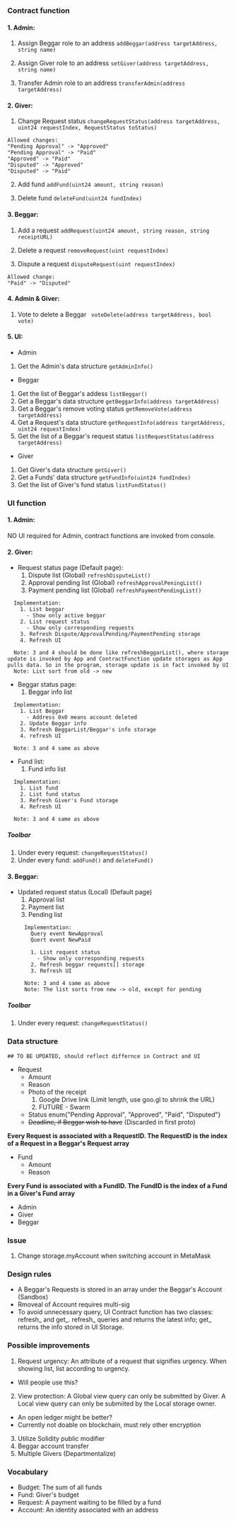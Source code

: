 ### Contract function
#### 1. Admin:
  1. Assign Beggar role to an address
  `addBeggar(address targetAddress, string name)`

  2. Assign Giver role to an address
  `setGiver(address targetAddress, string name)`

  3. Transfer Admin role to an address
  `transferAdmin(address targetAddress)`

#### 2. Giver:
  1. Change Request status
  `changeRequestStatus(address targetAddress, uint24 requestIndex, RequestStatus toStatus)`


  ```  
  Allowed changes:
  "Pending Approval" -> "Approved"  
  "Pending Approval" -> "Paid"  
  "Approved" -> "Paid"
  "Disputed" -> "Approved"
  "Disputed" -> "Paid"
  ```

  2. Add fund
  `addFund(uint24 amount, string reason)`

  3. Delete fund 
  `deleteFund(uint24 fundIndex)`
  

#### 3. Beggar:
  1. Add a request
  `addRequest(uint24 amount, string reason, string receiptURL)`

  2. Delete a request
  `removeRequest(uint requestIndex)`
  
  3. Dispute a request 
  `disputeRequest(uint requestIndex)`
    

  ```
  Allowed change:
  "Paid" -> "Disputed"
  ```

#### 4. Admin & Giver:
  1. Vote to delete a Beggar
  ` voteDelete(address targetAddress, bool vote)`   

#### 5. UI:
* Admin

1. Get the Admin's data structure
`getAdminInfo()`

* Beggar

1. Get the list of Beggar's addess
`listBeggar()`
2. Get a Beggar's data structure
`getBeggarInfo(address targetAddress)`
3. Get a Beggar's remove voting status
`getRemoveVote(address targetAddress)`
4. Get a Request's data structure
`getRequestInfo(address targetAddress, uint24 requestIndex)`    
5. Get the list of a Beggar's request status
`listRequestStatus(address targetAddress)`

* Giver

1. Get Giver's data structure
`getGiver()`
2. Get a Funds' data structure
`getFundInfo(uint24 fundIndex)`
3. Get the list of Giver's fund status
`listFundStatus()`


### UI function
#### 1. Admin: 
  NO UI required for Admin, contract functions are invoked from console.
    
#### 2. Giver:
  * Request status page (Default page): 
    1. Dispute list (Global)
    `refreshDisputeList()`
    2. Approval pending list (Global)
    `refreshApprovalPeningList()`
    3. Payment pending list (Global)
    `refreshPaymentPendingList()`

  ```
    Implementation:
      1. List beggar
        - Show only active beggar
      2. List request status
        - Show only corresponding requests
      3. Refresh Dispute/ApprovalPending/PaymentPending storage
      4. Refresh UI

    Note: 3 and 4 should be done like refreshBeggarList(), where storage update is invoked by App and ContractFunction update storages as App pulls data. So in the program, storage update is in fact invoked by UI
    Note: List sort from old -> new
  ```
  * Beggar status page:
    1. Beggar info list
  ```
    Implementation:
      1. List Beggar
        - Address 0x0 means account deleted
      2. Update Beggar info
      3. Refresh BeggarList/Beggar's info storage
      4. refresh UI

    Note: 3 and 4 same as above
  ```
  	
  * Fund list:
    1. Fund info list
  ```
    Implementation:
      1. List fund
      2. List fund status
      3. Refresh Giver's Fund storage    
      4. Refresh UI

    Note: 3 and 4 same as above
  ```

##### Toolbar 
  1. Under every request:
  `changeRequestStatus()`
  2. Under every fund:
  `addFund()` and `deleteFund()`

  
#### 3. Beggar:
* Updated request status (Local) (Default page) 
    1. Approval list
    2. Payment list
    3. Pending list
  ```
    Implementation:
      Query event NewApproval
      Quert event NewPaid

      1. List request status
        - Show only corresponding requests
      2. Refresh beggar requests[] storage
      3. Refresh UI
      
    Note: 3 and 4 same as above
    Note: The list sorts from new -> old, except for pending
  ```

##### Toolbar 
  1. Under every request:
  `changeRequestStatus()`

### Data structure

    ## TO BE UPDATED, should reflect differnce in Contract and UI
* Request 
  * Amount
  * Reason
  * Photo of the receipt
    1. Google Drive link (Limit length, use goo.gl to shrink the URL)
    2. FUTURE - Swarm
  * Status enum{"Pending Approval", "Approved", "Paid", "Disputed"}
  * ~~Deadline, if Beggar wish to have~~ (Discarded in first proto)
  
**Every Request is associated with a RequestID. The RequestID is the index of a Request in a Beggar's Request array**

* Fund
  * Amount
  * Reason
  
**Every Fund is associated with a FundID. The FundID is the index of a Fund in a Giver's Fund array**  

* Admin
* Giver
* Beggar

### Issue
1. Change storage.myAccount when switching account in MetaMask  

### Design rules
* A Beggar's Requests is stored in an array under the Beggar's Account (Sandbox)
* Rmoveal of Account requires multi-sig
* To avoid unnecessary query, UI Contract function has two classes: refresh_ and get_. refresh_ queries and returns the latest info; get_ returns the info stored in UI Storage. 

### Possible improvements
1. Request urgency: An attribute of a request that signifies urgency. When showing list, list according to urgency.
  * Will people use this?
2. View protection: A Global view query can only be submitted by Giver. A Local view query can only be submiited by the Local storage owner.
  * An open ledger might be better?
  * Currently not doable on blockchain, must rely other encryption
3. Utilize Solidity public modifier
4. Beggar account transfer
5. Multiple Givers (Departmentalize)

  
### Vocabulary
* Budget: The sum of all funds
* Fund: Giver's budget
* Request: A payment waiting to be filled by a fund
* Account: An identity associated with an address